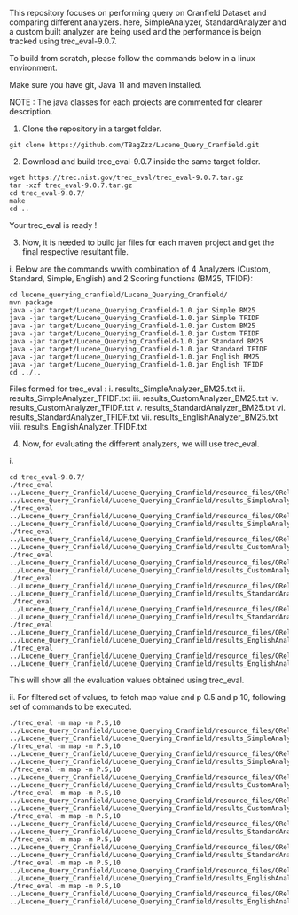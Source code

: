 This repository focuses on performing query on Cranfield Dataset and comparing different analyzers.
here, SimpleAnalyzer, StandardAnalyzer and a custom built analyzer are being used and the performance is beign tracked using trec_eval-9.0.7.

To build from scratch, please follow the commands below in a linux environment.

Make sure you have git, Java 11 and maven installed.

NOTE : The java classes for each projects are commented for clearer description.

1. Clone the repository in a target folder.
```
git clone https://github.com/TBagZzz/Lucene_Query_Cranfield.git
```

2. Download and build trec_eval-9.0.7 inside the same target folder.
```
wget https://trec.nist.gov/trec_eval/trec_eval-9.0.7.tar.gz
tar -xzf trec_eval-9.0.7.tar.gz
cd trec_eval-9.0.7/
make
cd ..
```
Your trec_eval is ready !

3. Now, it is needed to build jar files for each maven project and get the final respective resultant file.

i. Below are the commands wwith combination of 4 Analyzers (Custom, Standard, Simple, English) and 2 Scoring functions (BM25, TFIDF):
```
cd lucene_querying_cranfield/Lucene_Querying_Cranfield/
mvn package
java -jar target/Lucene_Querying_Cranfield-1.0.jar Simple BM25
java -jar target/Lucene_Querying_Cranfield-1.0.jar Simple TFIDF
java -jar target/Lucene_Querying_Cranfield-1.0.jar Custom BM25
java -jar target/Lucene_Querying_Cranfield-1.0.jar Custom TFIDF
java -jar target/Lucene_Querying_Cranfield-1.0.jar Standard BM25
java -jar target/Lucene_Querying_Cranfield-1.0.jar Standard TFIDF
java -jar target/Lucene_Querying_Cranfield-1.0.jar English BM25
java -jar target/Lucene_Querying_Cranfield-1.0.jar English TFIDF
cd ../..
```
Files formed for trec_eval :
i.    results_SimpleAnalyzer_BM25.txt
ii.   results_SimpleAnalyzer_TFIDF.txt
iii.  results_CustomAnalyzer_BM25.txt
iv.   results_CustomAnalyzer_TFIDF.txt
v.    results_StandardAnalyzer_BM25.txt
vi.   results_StandardAnalyzer_TFIDF.txt
vii.  results_EnglishAnalyzer_BM25.txt
viii. results_EnglishAnalyzer_TFIDF.txt

4. Now, for evaluating the different analyzers, we will use trec_eval.

i.
```
cd trec_eval-9.0.7/
./trec_eval ../Lucene_Query_Cranfield/Lucene_Querying_Cranfield/resource_files/QRelsCorrectedforTRECeval ../Lucene_Query_Cranfield/Lucene_Querying_Cranfield/results_SimpleAnalyzer_BM25.txt
./trec_eval ../Lucene_Query_Cranfield/Lucene_Querying_Cranfield/resource_files/QRelsCorrectedforTRECeval ../Lucene_Query_Cranfield/Lucene_Querying_Cranfield/results_SimpleAnalyzer_TFIDF.txt
./trec_eval ../Lucene_Query_Cranfield/Lucene_Querying_Cranfield/resource_files/QRelsCorrectedforTRECeval ../Lucene_Query_Cranfield/Lucene_Querying_Cranfield/results_CustomAnalyzer_BM25.txt
./trec_eval ../Lucene_Query_Cranfield/Lucene_Querying_Cranfield/resource_files/QRelsCorrectedforTRECeval ../Lucene_Query_Cranfield/Lucene_Querying_Cranfield/results_CustomAnalyzer_TFIDF.txt
./trec_eval ../Lucene_Query_Cranfield/Lucene_Querying_Cranfield/resource_files/QRelsCorrectedforTRECeval ../Lucene_Query_Cranfield/Lucene_Querying_Cranfield/results_StandardAnalyzer_BM25.txt
./trec_eval ../Lucene_Query_Cranfield/Lucene_Querying_Cranfield/resource_files/QRelsCorrectedforTRECeval ../Lucene_Query_Cranfield/Lucene_Querying_Cranfield/results_StandardAnalyzer_TFIDF.txt
./trec_eval ../Lucene_Query_Cranfield/Lucene_Querying_Cranfield/resource_files/QRelsCorrectedforTRECeval ../Lucene_Query_Cranfield/Lucene_Querying_Cranfield/results_EnglishAnalyzer_BM25.txt
./trec_eval ../Lucene_Query_Cranfield/Lucene_Querying_Cranfield/resource_files/QRelsCorrectedforTRECeval ../Lucene_Query_Cranfield/Lucene_Querying_Cranfield/results_EnglishAnalyzer_TFIDF.txt
```
This will show all the evaluation values obtained using trec_eval.

ii. For filtered set of values, to fetch map value and p 0.5 and p 10, following set of commands to be executed.
```
./trec_eval -m map -m P.5,10 ../Lucene_Query_Cranfield/Lucene_Querying_Cranfield/resource_files/QRelsCorrectedforTRECeval ../Lucene_Query_Cranfield/Lucene_Querying_Cranfield/results_SimpleAnalyzer_BM25.txt
./trec_eval -m map -m P.5,10 ../Lucene_Query_Cranfield/Lucene_Querying_Cranfield/resource_files/QRelsCorrectedforTRECeval ../Lucene_Query_Cranfield/Lucene_Querying_Cranfield/results_SimpleAnalyzer_TFIDF.txt
./trec_eval -m map -m P.5,10 ../Lucene_Query_Cranfield/Lucene_Querying_Cranfield/resource_files/QRelsCorrectedforTRECeval ../Lucene_Query_Cranfield/Lucene_Querying_Cranfield/results_CustomAnalyzer_BM25.txt
./trec_eval -m map -m P.5,10 ../Lucene_Query_Cranfield/Lucene_Querying_Cranfield/resource_files/QRelsCorrectedforTRECeval ../Lucene_Query_Cranfield/Lucene_Querying_Cranfield/results_CustomAnalyzer_TFIDF.txt
./trec_eval -m map -m P.5,10 ../Lucene_Query_Cranfield/Lucene_Querying_Cranfield/resource_files/QRelsCorrectedforTRECeval ../Lucene_Query_Cranfield/Lucene_Querying_Cranfield/results_StandardAnalyzer_BM25.txt
./trec_eval -m map -m P.5,10 ../Lucene_Query_Cranfield/Lucene_Querying_Cranfield/resource_files/QRelsCorrectedforTRECeval ../Lucene_Query_Cranfield/Lucene_Querying_Cranfield/results_StandardAnalyzer_TFIDF.txt
./trec_eval -m map -m P.5,10 ../Lucene_Query_Cranfield/Lucene_Querying_Cranfield/resource_files/QRelsCorrectedforTRECeval ../Lucene_Query_Cranfield/Lucene_Querying_Cranfield/results_EnglishAnalyzer_BM25.txt
./trec_eval -m map -m P.5,10 ../Lucene_Query_Cranfield/Lucene_Querying_Cranfield/resource_files/QRelsCorrectedforTRECeval ../Lucene_Query_Cranfield/Lucene_Querying_Cranfield/results_EnglishAnalyzer_TFIDF.txt
```
